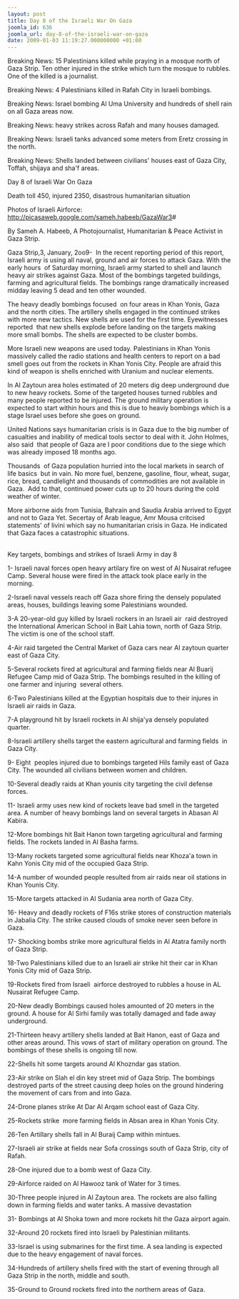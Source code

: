 ```yaml
---
layout: post
title: Day 8 of the Israeli War On Gaza
joomla_id: 636
joomla_url: day-8-of-the-israeli-war-on-gaza
date: 2009-01-03 11:19:27.000000000 +01:00
---
```

<p>Breaking News: 15 Palestinians killed while praying in a mosque north of Gaza Strip. Ten other injured in the strike which turn the mosque to rubbles. One of the killed is a journalist.</p><p>Breaking News: 4 Palestinians killed in Rafah City in Israeli bombings.</p><p>Breaking News: Israel bombing Al Uma University and hundreds of shell rain on all Gaza areas now.</p><p>Breaking News: heavy strikes across Rafah and many houses damaged.</p><p>Breaking News: Israeli tanks advanced some meters from Eretz crossing in the north.</p><p>Breaking News: Shells landed between civilians' houses east of Gaza City, Toffah, shijaya and sha'f areas.<br /></p><p>Day 8 of Israeli War On Gaza</p><p>Death toll 450, injured 2350, disastrous humanitarian situation</p><p>Photos of Israeli Airforce: <a href="http://picasaweb.google.com/sameh.habeeb/GazaWar3" target="_blank">http://picasaweb.google.com/sameh.habeeb/GazaWar3</a>#</p><p>By Sameh A. Habeeb, A Photojournalist, Humanitarian &amp; Peace Activist in Gaza Strip.</p><p>Gaza Strip,3, January, 2oo9-&nbsp; In the recent reporting period of this report, Israeli army is using all naval, ground and air forces to attack Gaza. With the early hours&nbsp; of Saturday morning, Israeli army started to shell and launch heavy air strikes against Gaza. Most of the bombings targeted buildings, farming and agricultural fields. The bombings range dramatically increased midday leaving 5 dead and ten other wounded.</p><p>The heavy deadly bombings focused&nbsp; on four areas in Khan Yonis, Gaza and the north cities. The artillery shells engaged in the continued strikes with more new tactics. New shells are used for the first time. Eyewitnesses reported&nbsp; that new shells explode before landing on the targets making more small bombs. The shells are expected to be cluster bombs.</p><p>More Israeli new weapons are used today. Palestinians in Khan Yonis massively called the radio stations and health centers to report on a bad smell goes out from the rockets in Khan Yonis City. People are afraid this kind of weapon is shells enriched with Uranium and nuclear elements.</p><p>In Al Zaytoun area holes estimated of 20 meters dig deep underground due to new heavy rockets. Some of the targeted houses turned rubbles and many people reported to be injured. The ground military operation is expected to start within hours and this is due to heaviy bombings which is a stage Israel uses before she goes on ground.</p><p>United Nations says humanitarian crisis is in Gaza due to the big number of casualties and inability of medical tools sector to deal with it. John Holmes, also said&nbsp; that people of Gaza are I poor conditions due to the siege which was already imposed 18 months ago. </p><p>Thousands&nbsp; of Gaza population hurried into the local markets in search of&nbsp; life basics&nbsp; but in vain. No more fuel, benzene, gasoline, flour, wheat, sugar, rice, bread, candlelight and thousands of commodities are not available in Gaza.&nbsp; Add to that, continued power cuts up to 20 hours during the cold weather of winter. </p><p>More airborne aids from Tunisia, Bahrain and Saudia Arabia arrived to Egypt and not to Gaza Yet. Secertay of Arab league, Amr Mousa critcised statements' of livini which say no humanitarian crisis in Gaza. He indicated that Gaza faces a catastrophic situations.<br />&nbsp;</p><p>Key targets, bombings and strikes of Israeli Army in day 8</p><p>1- Israeli naval forces open heavy artilary fire on west of Al Nusairat refugee Camp. Several house were fired in the attack took place early in the morning. </p><p>2-Israeli naval vessels reach off Gaza shore firing the densely populated areas, houses, buildings leaving some Palestinians wounded.</p><p>3-A 20-year-old guy killed by Israeli rockers in an Israeli air&nbsp; raid destroyed the International American School in Bait Lahia town, north of Gaza Strip. The victim is one of the school staff.</p><p>4-Air raid targeted the Central Market of Gaza cars near Al zaytoun quarter east of Gaza City.</p><p>5-Several rockets fired at agricultural and farming fields near Al Buarij Refugee Camp mid of Gaza Strip. The bombings resulted in the killing of one farmer and injuring&nbsp; several others. </p><p>6-Two Palestinians killed at the Egyptian hospitals due to their injures in Israeli air raids in Gaza.</p><p>7-A playground hit by Israeli rockets in Al shija'ya densely populated quarter.</p><p>8-Israeli artillery shells target the eastern agricultural and farming fields&nbsp; in Gaza City.</p><p>9- Eight&nbsp; peoples injured due to bombings targeted Hils family east of Gaza City. The wounded all civilians between women and children.</p><p>10-Several deadly raids at Khan younis city targeting the civil defense forces. </p><p>11- Israeli army uses new kind of rockets leave bad smell in the targeted area. A number of heavy bombings land on several targets in Abasan Al Kabira.</p><p>12-More bombings hit Bait Hanon town targeting agricultural and farming fields. The rockets landed in Al Basha farms.</p><p>13-Many rockets targeted some agricultural fields near Khoza'a town in Kahn Yonis City mid of the occupied Gaza Strip.</p><p>14-A number of wounded people resulted from air raids near oil stations in Khan Younis City.</p><p>15-More targets attacked in Al Sudania area north of Gaza City.</p><p>16- Heavy and deadly rockets of F16s strike stores of construction materials in Jabalia City. The strike caused clouds of smoke never seen before in Gaza.</p><p>17- Shocking bombs strike more agricultural fields in Al Atatra family north of Gaza Strip.&nbsp; </p><p>18-Two Palestinians killed due to an Israeli air strike hit their car in Khan Yonis City mid of Gaza Strip.</p><p>19-Rockets fired from Israeli&nbsp; airforce destroyed to rubbles a house in AL Nusairat Refugee Camp.</p><p>20-New deadly Bombings caused holes amounted of 20 meters in the ground. A house for Al Sirhi family was totally damaged and fade away underground.</p><p>21-Thirteen heavy artillery shells landed at Bait Hanon, east of Gaza and other areas around. This vows of start of military operation on ground. The bombings of these shells is ongoing till now.</p><p>22-Shells hit some targets around Al Khozndar gas station.</p><p>23-Air strike on Slah el din key street mid of Gaza Strip. The bombings destroyed parts of the street causing deep holes on the ground hindering the movement of cars from and into Gaza.</p><p>24-Drone planes strike At Dar Al Arqam school east of Gaza City.</p><p>25-Rockets strike&nbsp; more farming fields in Absan area in Khan Yonis City.</p><p>26-Ten Artillary shells fall in Al Buraij Camp within mintues.</p><p>27-Israeli air strike at fields near Sofa crossings south of Gaza Strip, city of Rafah.</p><p>28-One injured due to a bomb west of Gaza City.</p><p>29-Airforce raided on Al Hawooz tank of Water for 3 times.</p><p>30-Three people injured in Al Zaytoun area. The rockets are also falling down in farming fields and water tanks. A massive devastation </p><p>31- Bombings at Al Shoka town and more rockets hit the Gaza airport again.</p><p>32-Around 20 rockets fired into Israeli by Palestinian militants.</p><p>33-Israel is using submarines for the first time. A sea landing is expected due to the heavy engagement of naval forces. </p><p>34-Hundreds of artillery shells fired with the start of evening through all Gaza Strip in the north, middle and south.</p><p>35-Ground to Ground rockets fired into the northern areas of Gaza.<br /></p><p><a href=""></a></p>
